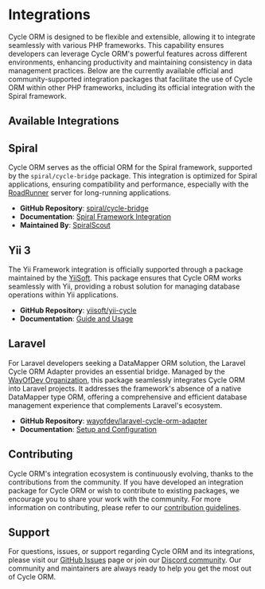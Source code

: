 # Integrations

Cycle ORM is designed to be flexible and extensible, allowing it to integrate seamlessly with various PHP frameworks. This capability ensures developers can leverage Cycle ORM's powerful features across different environments, enhancing productivity and maintaining consistency in data management practices. Below are the currently available official and community-supported integration packages that facilitate the use of Cycle ORM within other PHP frameworks, including its official integration with the Spiral framework.

## Available Integrations

## Spiral

Cycle ORM serves as the official ORM for the Spiral framework, supported by the `spiral/cycle-bridge` package. This integration is optimized for Spiral applications, ensuring compatibility and performance, especially with the [RoadRunner](https://roadrunner.dev) server for long-running applications.

- **GitHub Repository**: [spiral/cycle-bridge](https://github.com/spiral/cycle-bridge)
- **Documentation**: [Spiral Framework Integration](https://spiral.dev/docs/basics-orm)
- **Maintained By**: [SpiralScout](https://spiralscout.com)

## Yii 3

The Yii Framework integration is officially supported through a package maintained by the [YiiSoft](https://www.yiiframework.com). This package ensures that Cycle ORM works seamlessly with Yii, providing a robust solution for managing database operations within Yii applications.

- **GitHub Repository**: [yiisoft/yii-cycle](https://github.com/yiisoft/yii-cycle)
- **Documentation**: [Guide and Usage](https://github.com/yiisoft/yii-cycle/tree/master/docs/guide/en)

## Laravel

For Laravel developers seeking a DataMapper ORM solution, the Laravel Cycle ORM Adapter provides an essential bridge. Managed by the [WayOfDev Organization](https://github.com/wayofdev), this package seamlessly integrates Cycle ORM into Laravel projects. It addresses the framework's absence of a native DataMapper type ORM, offering a comprehensive and efficient database management experience that complements Laravel's ecosystem.

- **GitHub Repository**: [wayofdev/laravel-cycle-orm-adapter](https://github.com/wayofdev/laravel-cycle-orm-adapter)
- **Documentation**: [Setup and Configuration](https://laravel-cycle-orm-adapter.wayof.dev)

## Contributing

Cycle ORM's integration ecosystem is continuously evolving, thanks to the contributions from the community. If you have developed an integration package for Cycle ORM or wish to contribute to existing packages, we encourage you to share your work with the community. For more information on contributing, please refer to our [contribution guidelines](/docs/en/contributing.md).

## Support

For questions, issues, or support regarding Cycle ORM and its integrations, please visit our [GitHub Issues](https://github.com/cycle/orm/issues) page or join our [Discord community](https://discord.gg/TFeEmCs). Our community and maintainers are always ready to help you get the most out of Cycle ORM.
